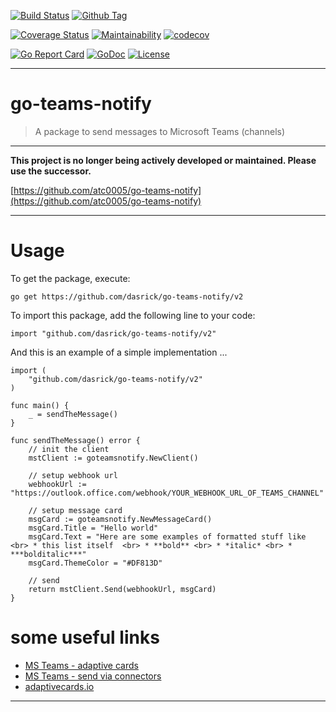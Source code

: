 [![Build Status][travis-image]][travis-url]
[![Github Tag][githubtag-image]][githubtag-url]

[![Coverage Status][coveralls-image]][coveralls-url]
[![Maintainability][codeclimate-image]][codeclimate-url]
[![codecov][codecov-image]][codecov-url]

[![Go Report Card][goreport-image]][goreport-url]
[![GoDoc][godoc-image]][godoc-url]
[![License][license-image]][license-url]

***

# go-teams-notify

> A package to send messages to Microsoft Teams (channels)

***

**This project is no longer being actively developed or maintained. Please use the successor.**

[https://github.com/atc0005/go-teams-notify](https://github.com/atc0005/go-teams-notify)

***

# Usage

To get the package, execute:

```
go get https://github.com/dasrick/go-teams-notify/v2
```

To import this package, add the following line to your code:

```
import "github.com/dasrick/go-teams-notify/v2"
```

And this is an example of a simple implementation ...

```
import (
	"github.com/dasrick/go-teams-notify/v2"
)

func main() {
	_ = sendTheMessage()
}

func sendTheMessage() error {
	// init the client
	mstClient := goteamsnotify.NewClient()

	// setup webhook url
	webhookUrl := "https://outlook.office.com/webhook/YOUR_WEBHOOK_URL_OF_TEAMS_CHANNEL"

	// setup message card
	msgCard := goteamsnotify.NewMessageCard()
	msgCard.Title = "Hello world"
	msgCard.Text = "Here are some examples of formatted stuff like <br> * this list itself  <br> * **bold** <br> * *italic* <br> * ***bolditalic***"
	msgCard.ThemeColor = "#DF813D"

	// send
	return mstClient.Send(webhookUrl, msgCard)
}
```

# <a id="links"></a>some useful links

* [MS Teams - adaptive cards](https://docs.microsoft.com/de-de/outlook/actionable-messages/adaptive-card)
* [MS Teams - send via connectors](https://docs.microsoft.com/de-de/outlook/actionable-messages/send-via-connectors)
* [adaptivecards.io](https://adaptivecards.io/designer)

***

[travis-image]: https://travis-ci.org/dasrick/go-teams-notify.svg?branch=master
[travis-url]: https://travis-ci.org/dasrick/go-teams-notify

[githubtag-image]: https://img.shields.io/github/tag/dasrick/go-teams-notify.svg?style=flat
[githubtag-url]: https://github.com/dasrick/go-teams-notify

[coveralls-image]: https://coveralls.io/repos/github/dasrick/go-teams-notify/badge.svg?branch=master
[coveralls-url]: https://coveralls.io/github/dasrick/go-teams-notify?branch=master

[codeclimate-image]: https://api.codeclimate.com/v1/badges/fe69cc992370b3f97d94/maintainability
[codeclimate-url]: https://codeclimate.com/github/dasrick/go-teams-notify/maintainability

[codecov-image]: https://codecov.io/gh/dasrick/go-teams-notify/branch/master/graph/badge.svg
[codecov-url]: https://codecov.io/gh/dasrick/go-teams-notify

[goreport-image]: https://goreportcard.com/badge/github.com/dasrick/go-teams-notify
[goreport-url]: https://goreportcard.com/report/github.com/dasrick/go-teams-notify

[godoc-image]: https://godoc.org/github.com/dasrick/go-teams-notify?status.svg
[godoc-url]: https://godoc.org/github.com/dasrick/go-teams-notify

[license-image]: https://img.shields.io/github/license/dasrick/go-teams-notify.svg?style=flat
[license-url]: https://github.com/dasrick/go-teams-notify/blob/master/LICENSE

